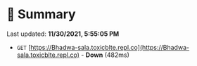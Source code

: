 # 📖 Summary
Last updated: **11/30/2021, 5:55:05 PM**

- `GET` [https://Bhadwa-sala.toxicblte.repl.co](https://Bhadwa-sala.toxicblte.repl.co) - **Down** (482ms)
